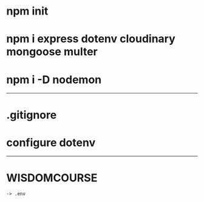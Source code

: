 # npm init

# npm i express dotenv cloudinary mongoose multer

# npm i -D nodemon

---

# .gitignore

# configure dotenv

---

# WISDOMCOURSE

    -> .env
